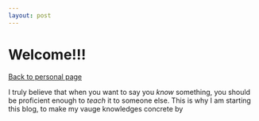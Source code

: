 ```yaml
---
layout: post
---
```


# Welcome!!!
[Back to personal page](https://sungjune-kim.github.io/)

I truly believe that when you want to say you *know* something, you should be proficient enough to *teach* it to someone else. This is why I am starting this blog, to make my vauge knowledges concrete by 



